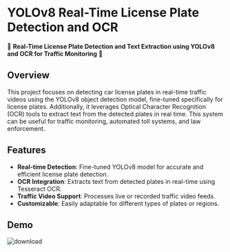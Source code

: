 # YOLOv8 Real-Time License Plate Detection and OCR

🚗 **Real-Time License Plate Detection and Text Extraction using YOLOv8 and OCR for Traffic Monitoring** 🚓

## Overview

This project focuses on detecting car license plates in real-time traffic videos using the YOLOv8 object detection model, fine-tuned specifically for license plates. Additionally, it leverages Optical Character Recognition (OCR) tools to extract text from the detected plates in real time. This system can be useful for traffic monitoring, automated toll systems, and law enforcement.

## Features

- **Real-time Detection**: Fine-tuned YOLOv8 model for accurate and efficient license plate detection.
- **OCR Integration**: Extracts text from detected plates in real-time using Tesseract OCR.
- **Traffic Video Support**: Processes live or recorded traffic video feeds.
- **Customizable**: Easily adaptable for different types of plates or regions.

## Demo


![download](https://github.com/user-attachments/assets/a4778c08-3c58-474b-9349-b75b31feb924)

